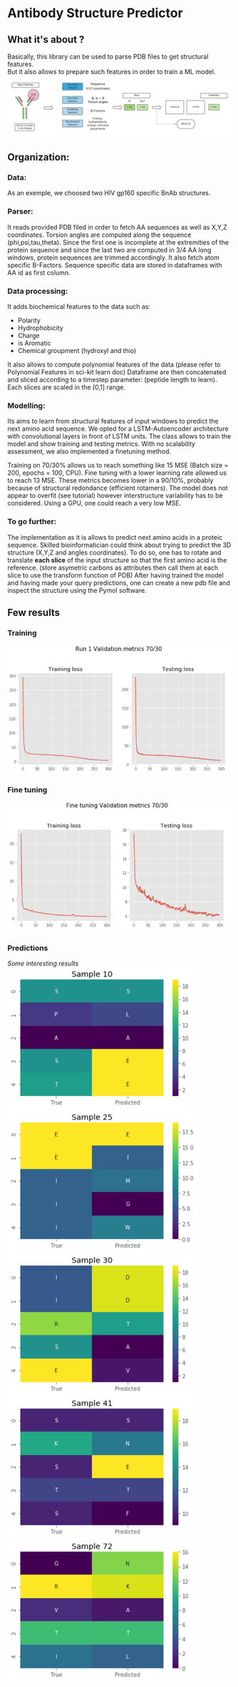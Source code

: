 # Antibody Structure Predictor 

## What it's about ?
Basically, this library can be used to parse PDB files to get structural features.<br>
But it also allows to prepare such features in order to train a ML model. 
![alt text](https://github.com/Ghezaielm/Antibody_Structure_Prediction/blob/master/src/img1.jpeg)
## Organization: 

### Data: 
As an exemple, we choosed two HIV gp160 specific BnAb structures. 

### Parser: 
It reads provided PDB filed in order to fetch AA sequences as well as X,Y,Z coordinates. 
Torsion angles are computed along the sequence (phi,psi,tau,theta). 
Since the first one is incomplete at the extremities of the protein sequence and since the last two are computed in 3/4 AA long windows,
protein sequences are trimmed accordingly. 
It also fetch atom specific B-Factors. 
Sequence specific data are stored in dataframes with AA id as first column. 

### Data processing: 
It adds biochemical features to the data such as: 
  - Polarity 
  - Hydrophobicity 
  - Charge 
  - is Aromatic 
  - Chemical groupment (hydroxyl and thio)

It also allows to compute polynomial features of the data (please refer to Polynomial Features in sci-kit learn doc)
Dataframe are then concatenated and sliced according to a timestep parameter: (peptide length to learn). 
Each slices are scaled in the [0,1] range. 

### Modelling: 

Its aims to learn from structural features of input windows to predict the next amino acid sequence. 
We opted for a LSTM-Autoencoder architecture with convolutional layers in front of LSTM units. 
The class allows to train the model and show training and testing metrics. 
With no scalability assessment, we also implemented a finetuning method. 

Training on 70/30% allows us to reach something like 15 MSE (Batch size = 200, epochs = 100, CPU). 
Fine tuning with a lower learning rate allowed us to reach 13 MSE.
These metrics becomes lower in a 90/10%, probably because of structural redondance (efficient rotamers).
The model does not appear to overfit (see tutorial) however interstructure variability has to be considered. 
Using a GPU, one could reach a very low MSE.


### To go further: 
The implementation as it is allows to predict next amino acids in a proteic sequence. 
Skilled bioinformatician could think about trying to predict the 3D structure (X,Y,Z and angles coordinates). 
To do so, one has to rotate and translate <b>each slice</b> of the input structure so that the first amino acid is the reference.
(store asymetric carbons as attributes then call them at each slice to use the transform function of PDB)
After having trained the model and having made your query predictions, one can create a new pdb file and inspect the structure 
using the Pymol software.

## Few results 

### Training 
![alt text](https://github.com/Ghezaielm/Antibody_Structure_Prediction/blob/master/results/training.png)
### Fine tuning 
![alt text](https://github.com/Ghezaielm/Antibody_Structure_Prediction/blob/master/results/fine_tuning.png)
### Predictions
<i> Some interesting results </i><br>
![alt text](https://github.com/Ghezaielm/Antibody_Structure_Prediction/blob/master/results/sample1.png)
![alt text](https://github.com/Ghezaielm/Antibody_Structure_Prediction/blob/master/results/sample2.png)
![alt text](https://github.com/Ghezaielm/Antibody_Structure_Prediction/blob/master/results/sample3.png)
![alt text](https://github.com/Ghezaielm/Antibody_Structure_Prediction/blob/master/results/sample4.png)
![alt text](https://github.com/Ghezaielm/Antibody_Structure_Prediction/blob/master/results/sample5.png)
